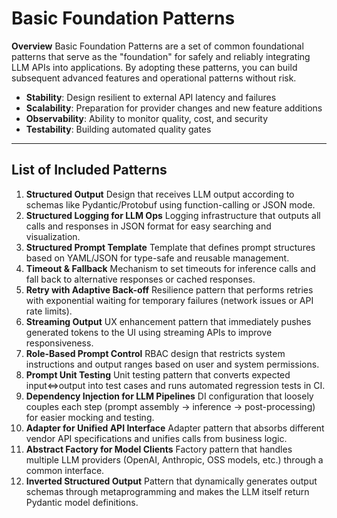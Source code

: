 # Basic Foundation Patterns

**Overview**
Basic Foundation Patterns are a set of common foundational patterns that serve as the "foundation" for safely and reliably integrating LLM APIs into applications.
By adopting these patterns, you can build subsequent advanced features and operational patterns without risk.

- **Stability**: Design resilient to external API latency and failures
- **Scalability**: Preparation for provider changes and new feature additions
- **Observability**: Ability to monitor quality, cost, and security
- **Testability**: Building automated quality gates

---

## List of Included Patterns

1. **Structured Output**
   Design that receives LLM output according to schemas like Pydantic/Protobuf using function-calling or JSON mode.
2. **Structured Logging for LLM Ops**
   Logging infrastructure that outputs all calls and responses in JSON format for easy searching and visualization.
3. **Structured Prompt Template**
   Template that defines prompt structures based on YAML/JSON for type-safe and reusable management.
4. **Timeout & Fallback**
   Mechanism to set timeouts for inference calls and fall back to alternative responses or cached responses.
5. **Retry with Adaptive Back-off**
   Resilience pattern that performs retries with exponential waiting for temporary failures (network issues or API rate limits).
6. **Streaming Output**
   UX enhancement pattern that immediately pushes generated tokens to the UI using streaming APIs to improve responsiveness.
7. **Role-Based Prompt Control**
   RBAC design that restricts system instructions and output ranges based on user and system permissions.
8. **Prompt Unit Testing**
   Unit testing pattern that converts expected input⇔output into test cases and runs automated regression tests in CI.
9. **Dependency Injection for LLM Pipelines**
   DI configuration that loosely couples each step (prompt assembly → inference → post-processing) for easier mocking and testing.
10. **Adapter for Unified API Interface**
   Adapter pattern that absorbs different vendor API specifications and unifies calls from business logic.
11. **Abstract Factory for Model Clients**
   Factory pattern that handles multiple LLM providers (OpenAI, Anthropic, OSS models, etc.) through a common interface.
12. **Inverted Structured Output**
   Pattern that dynamically generates output schemas through metaprogramming and makes the LLM itself return Pydantic model definitions.  